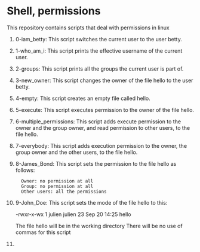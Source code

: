# Shell, permissions
This repository contains scripts that deal with permissions in linux

1. 0-iam_betty: This script switches the current user to the user betty.

2. 1-who_am_i: This script prints the effective username of the current user.

3. 2-groups: This script prints all the groups the current user is part of.

4. 3-new_owner: This script changes the owner of the file hello to the user betty.

5. 4-empty: This script creates an empty file called hello.

6. 5-execute: This script executes permission to the owner of the file hello.

7. 6-multiple_permissions: This script adds execute permission to the owner and the group owner, and read permission to other users, to the file hello.

8. 7-everybody: This script adds execution permission to the owner, the group owner and the other users, to the file hello.

9. 8-James_Bond: This script sets the permission to the file hello as follows:

   		 Owner: no permission at all
		 Group: no permission at all
		 Other users: all the permissions

10. 9-John_Doe: This script sets the mode of the file hello to this:

    -rwxr-x-wx 1 julien julien 23 Sep 20 14:25 hello
    
	   The file hello will be in the working directory
	   There will be no use of commas for this script

11. 